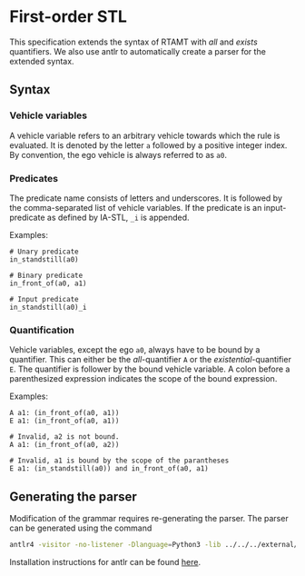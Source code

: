 # First-order STL

This specification extends the syntax of RTAMT with *all* and *exists* quantifiers. We also use antlr to automatically create a parser for the extended syntax.

## Syntax

### Vehicle variables

A vehicle variable refers to an arbitrary vehicle towards which the rule is evaluated. It is denoted by the letter `a` followed by a positive integer index. By convention, the ego vehicle is always referred to as `a0`.

### Predicates

The predicate name consists of letters and underscores. It is followed by the comma-separated list of vehicle variables. If the predicate is an input-predicate as defined by IA-STL, `_i` is appended.

Examples:

```
# Unary predicate
in_standstill(a0)

# Binary predicate
in_front_of(a0, a1)

# Input predicate
in_standstill(a0)_i
```

### Quantification

Vehicle variables, except the ego `a0`, always have to be bound by a quantifier. This can either be the *all*-quantifier `A` or the *existential*-quantifier `E`. The quantifier is follower by the bound vehicle variable. A colon before a parenthesized expression indicates the scope of the bound expression.

Examples:

```
A a1: (in_front_of(a0, a1))
E a1: (in_front_of(a0, a1))

# Invalid, a2 is not bound.
A a1: (in_front_of(a0, a2))

# Invalid, a1 is bound by the scope of the parantheses
E a1: (in_standstill(a0)) and in_front_of(a0, a1)
```

## Generating the parser

Modification of the grammar requires re-generating the parser.
The parser can be generated using the command

```bash
antlr4 -visitor -no-listener -Dlanguage=Python3 -lib ../../../external/rtamt/rtamt/antlr/grammar/tl -lib ../../../external/rtamt/rtamt/antlr/parser/stl FaStlLexer.g4 FaStlParser.g4
```

Installation instructions for antlr can be found [here](https://www.antlr.org/download.html).
